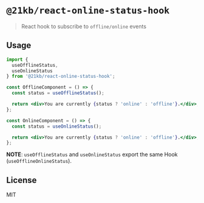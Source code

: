 # `@21kb/react-online-status-hook`

> React hook to subscribe to `offline/online` events

## Usage

```jsx
import {
  useOfflineStatus,
  useOnlineStatus
} from '@21kb/react-online-status-hook';

const OfflineComponent = () => {
  const status = useOfflineStatus();

  return <div>You are currently {status ? 'online' : 'offline'}.</div>;
};

const OnlineComponent = () => {
  const status = useOnlineStatus();

  return <div>You are currently {status ? 'online' : 'offline'}.</div>;
};

```

__NOTE__: `useOfflineStatus` and `useOnlineStatus` export the same Hook (`useOfflineOnlineStatus`).

## License

MIT
